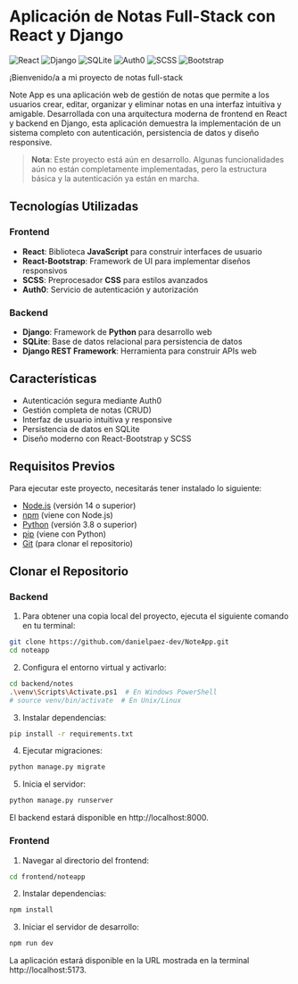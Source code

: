 # Aplicación de Notas Full-Stack con React y Django

![React](https://img.shields.io/badge/React-20232A?style=for-the-badge&logo=react&logoColor=61DAFB)
![Django](https://img.shields.io/badge/Django-092E20?style=for-the-badge&logo=django&logoColor=white)
![SQLite](https://img.shields.io/badge/SQLite-07405E?style=for-the-badge&logo=sqlite&logoColor=white)
![Auth0](https://img.shields.io/badge/Auth0-EB5424?style=for-the-badge&logo=auth0&logoColor=white)
![SCSS](https://img.shields.io/badge/SCSS-CC6699?style=for-the-badge&logo=sass&logoColor=white)
![Bootstrap](https://img.shields.io/badge/Bootstrap-7952B3?style=for-the-badge&logo=bootstrap&logoColor=white)

¡Bienvenido/a a mi proyecto de notas full-stack

Note App es una aplicación web de gestión de notas que permite a los usuarios crear, editar, organizar y eliminar notas en una interfaz intuitiva y amigable. Desarrollada con una arquitectura moderna de frontend en React y backend en Django, esta aplicación demuestra la implementación de un sistema completo con autenticación, persistencia de datos y diseño responsive.

> **Nota**: Este proyecto está aún en desarrollo. Algunas funcionalidades aún no están completamente implementadas, pero la estructura básica y la autenticación ya están en marcha.

## Tecnologías Utilizadas
### Frontend

- **React**: Biblioteca **JavaScript** para construir interfaces de usuario
- **React-Bootstrap**: Framework de UI para implementar diseños responsivos
- **SCSS**: Preprocesador **CSS** para estilos avanzados
- **Auth0**: Servicio de autenticación y autorización

### Backend

- **Django**: Framework de **Python** para desarrollo web
- **SQLite**: Base de datos relacional para persistencia de datos
- **Django REST Framework**: Herramienta para construir APIs web

## Características

- Autenticación segura mediante Auth0
- Gestión completa de notas (CRUD)
- Interfaz de usuario intuitiva y responsive
- Persistencia de datos en SQLite
- Diseño moderno con React-Bootstrap y SCSS

## Requisitos Previos
Para ejecutar este proyecto, necesitarás tener instalado lo siguiente:
- [Node.js](https://nodejs.org/) (versión 14 o superior)
- [npm](https://www.npmjs.com/) (viene con Node.js)
- [Python](https://www.python.org/) (versión 3.8 o superior)
- [pip](https://pip.pypa.io/en/stable/installation/) (viene con Python)
- [Git](https://git-scm.com/) (para clonar el repositorio)

## Clonar el Repositorio
### Backend
1. Para obtener una copia local del proyecto, ejecuta el siguiente comando en tu terminal:
```bash
git clone https://github.com/danielpaez-dev/NoteApp.git
cd noteapp
```
2. Configura el entorno virtual y activarlo:
```bash
cd backend/notes
.\venv\Scripts\Activate.ps1  # En Windows PowerShell
# source venv/bin/activate  # En Unix/Linux
```
3. Instalar dependencias:
```bash
pip install -r requirements.txt
```
4. Ejecutar migraciones:
```bash
python manage.py migrate
```
5. Inicia el servidor:
```bash
python manage.py runserver
```
El backend estará disponible en http://localhost:8000.
### Frontend
1. Navegar al directorio del frontend:
```bash
cd frontend/noteapp
```
2. Instalar dependencias:
```bash
npm install
```
3. Iniciar el servidor de desarrollo:
```bash
npm run dev
```
La aplicación estará disponible en la URL mostrada en la terminal http://localhost:5173.
